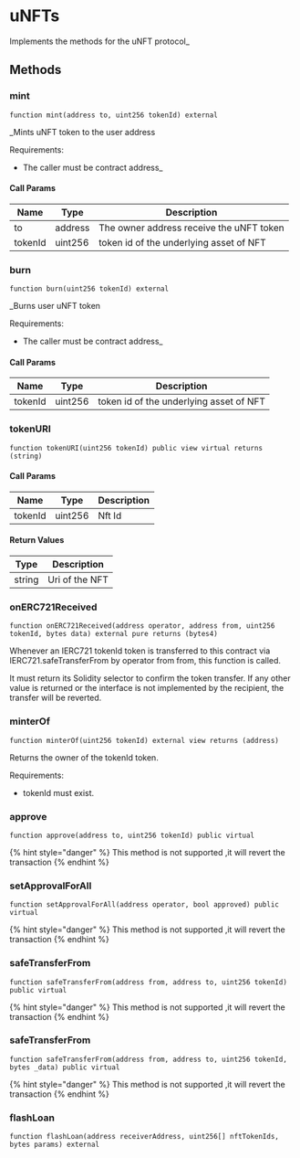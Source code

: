 # uNFTs

Implements the methods for the uNFT protocol_

## Methods

### mint

```
function mint(address to, uint256 tokenId) external
```

_Mints uNFT token to the user address

Requirements:
 - The caller must be contract address_

#### Call Params

| Name | Type | Description |
| ---- | ---- | ----------- |
| to | address | The owner address receive the uNFT token |
| tokenId | uint256 | token id of the underlying asset of NFT |

### burn

```
function burn(uint256 tokenId) external
```

_Burns user uNFT token

Requirements:
 - The caller must be contract address_

#### Call Params

| Name | Type | Description |
| ---- | ---- | ----------- |
| tokenId | uint256 | token id of the underlying asset of NFT |


### tokenURI

```
function tokenURI(uint256 tokenId) public view virtual returns (string)
```

#### Call Params

| Name         | Type    | Description|
| ------------ | ------- |------------------------------- |
| tokenId       |uint256  | Nft Id|

#### Return Values
 Type    | Description|
 ------- |------------------------------- |
string  | Uri of the NFT|

### onERC721Received

```
function onERC721Received(address operator, address from, uint256 tokenId, bytes data) external pure returns (bytes4)
```
Whenever an IERC721 tokenId token is transferred to this contract via IERC721.safeTransferFrom by operator from from, this function is called.

It must return its Solidity selector to confirm the token transfer. If any other value is returned or the interface is not implemented by the recipient, the transfer will be reverted.


### minterOf

```
function minterOf(uint256 tokenId) external view returns (address)
```
Returns the owner of the tokenId token.

Requirements:

- tokenId must exist.

### approve

```
function approve(address to, uint256 tokenId) public virtual
```

{% hint style="danger" %}
This method is not supported ,it will revert the transaction
{% endhint %}

### setApprovalForAll

```
function setApprovalForAll(address operator, bool approved) public virtual
```
{% hint style="danger" %}
This method is not supported ,it will revert the transaction
{% endhint %}


### safeTransferFrom

```
function safeTransferFrom(address from, address to, uint256 tokenId) public virtual
```
{% hint style="danger" %}
This method is not supported ,it will revert the transaction
{% endhint %}

### safeTransferFrom

```
function safeTransferFrom(address from, address to, uint256 tokenId, bytes _data) public virtual
```
{% hint style="danger" %}
This method is not supported ,it will revert the transaction
{% endhint %}
### flashLoan

```
function flashLoan(address receiverAddress, uint256[] nftTokenIds, bytes params) external
```
